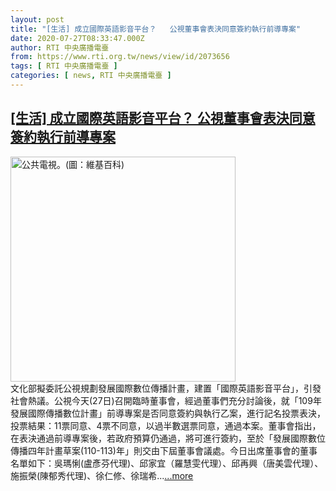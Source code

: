 ```yaml
---
layout: post
title: "[生活] 成立國際英語影音平台？   公視董事會表決同意簽約執行前導專案"
date: 2020-07-27T08:33:47.000Z
author: RTI 中央廣播電臺
from: https://www.rti.org.tw/news/view/id/2073656
tags: [ RTI 中央廣播電臺 ]
categories: [ news, RTI 中央廣播電臺 ]
---
```

<!--1595838827000-->
[[生活] 成立國際英語影音平台？   公視董事會表決同意簽約執行前導專案](https://www.rti.org.tw/news/view/id/2073656)
------

<div>
<img src="https://static.rti.org.tw/assets/thumbnails/2020/07/27/fc21779461048d66e4763b87f522370e.jpg" width="360" alt="公共電視。(圖：維基百科)" title="公共電視。(圖：維基百科)"><br>文化部擬委託公視規劃發展國際數位傳播計畫，建置「國際英語影音平台」，引發社會熱議。公視今天(27日)召開臨時董事會，經過董事們充分討論後，就「109年發展國際傳播數位計畫」前導專案是否同意簽約與執行乙案，進行記名投票表決，投票結果：11票同意、4票不同意，以過半數選票同意，通過本案。董事會指出，在表決通過前導專案後，若政府預算仍通過，將可進行簽約，至於「發展國際數位傳播四年計畫草案(110-113)年」則交由下屆董事會議處。今日出席董事會的董事名單如下：吳瑪悧(盧彥芬代理)、邱家宜（羅慧雯代理）、邱再興（唐美雲代理）、施振榮(陳郁秀代理)、徐仁修、徐瑞希...<a target="_blank" href="https://www.rti.org.tw/news/view/id/2073656">...more</a>
</div>
